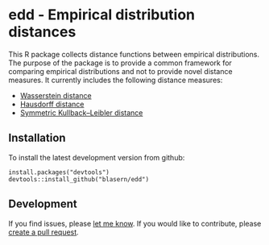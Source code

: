 # edd - Empirical distribution distances

This R package collects distance functions between empirical distributions. The purpose of the package is to provide a common framework for comparing empirical distributions and not to provide novel distance measures. It currently includes the following distance measures:
- [Wasserstein distance](https://en.wikipedia.org/wiki/Wasserstein_metric)
- [Hausdorff distance](https://en.wikipedia.org/wiki/Hausdorff_distance)
- [Symmetric Kullback–Leibler distance](https://en.wikipedia.org/wiki/Kullback%E2%80%93Leibler_divergence)

## Installation 

To install the latest development version from github:

    install.packages("devtools")
    devtools::install_github("blasern/edd")

## Development
 
If you find issues, please [let me know](https://github.com/blasern/edd/issues). 
If you would like to contribute, please [create a pull request](https://github.com/blasern/edd/compare).
